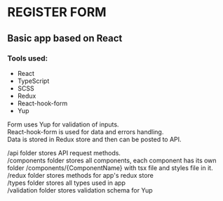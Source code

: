 <h1>REGISTER FORM</h1>

<h2>Basic app based on React</h2>
<h3>Tools used:</h3>
<ul>
    <li>React</li>
    <li>TypeScript</li>
    <li>SCSS</li>
    <li>Redux</li>
    <li>React-hook-form</li>
    <li>Yup</li>
</ul>

<span>Form uses Yup for validation of inputs.</span></br>
<span>React-hook-form is used for data and errors handling.</span></br>
<span>Data is stored in Redux store and then can be posted to API.</span></br>

<span>/api folder stores API request methods.</span></br>
<span>/components folder stores all components, each component has its own folder /components/{ComponentName} with tsx file and styles file in it.</span></br>
<span>/redux folder stores methods for app's redux store</span></br>
<span>/types folder stores all types used in app</span></br>
<span>/validation folder stores validation schema for Yup</span></br>

